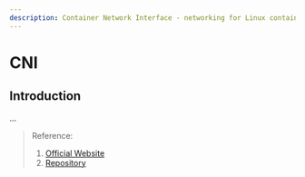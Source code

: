 ```yaml
---
description: Container Network Interface - networking for Linux containers
---
```


# CNI

## Introduction
...



> Reference:
> 1. [Official Website](https://www.cni.dev/)
> 2. [Repository](https://github.com/containernetworking/cni)
